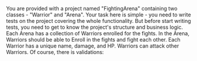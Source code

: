 You are provided with a project named "FightingArena" containing two classes - "Warrior" and "Arena".  Your task here is simple - you need to write tests on the project covering the whole functionality. But before start writing tests, you need to get to know the project's structure and business logic. Each Arena has a collection of Warriors enrolled for the fights. In the Arena, Warriors should be able to Enroll in the fights and fight each other. Each Warrior has a unique name, damage, and HP. Warriors can attack other Warriors. Of course, there is validations:
